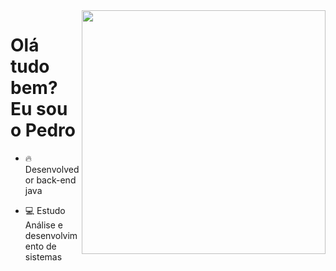 <img align="right" height="390em" src="https://raw.githubusercontent.com/gist/Pedro-Amancio/fc78c2add335dcef8fe621ea197f926f/raw/7d27925ead619b30b3f007372a405421a5e45ff9/githubcard.svg"/>
<h1 align="left">Olá tudo bem? Eu sou o Pedro</h1> 


- 🔥  Desenvolvedor back-end java

- 💻 Estudo Análise e desenvolvimento de sistemas

